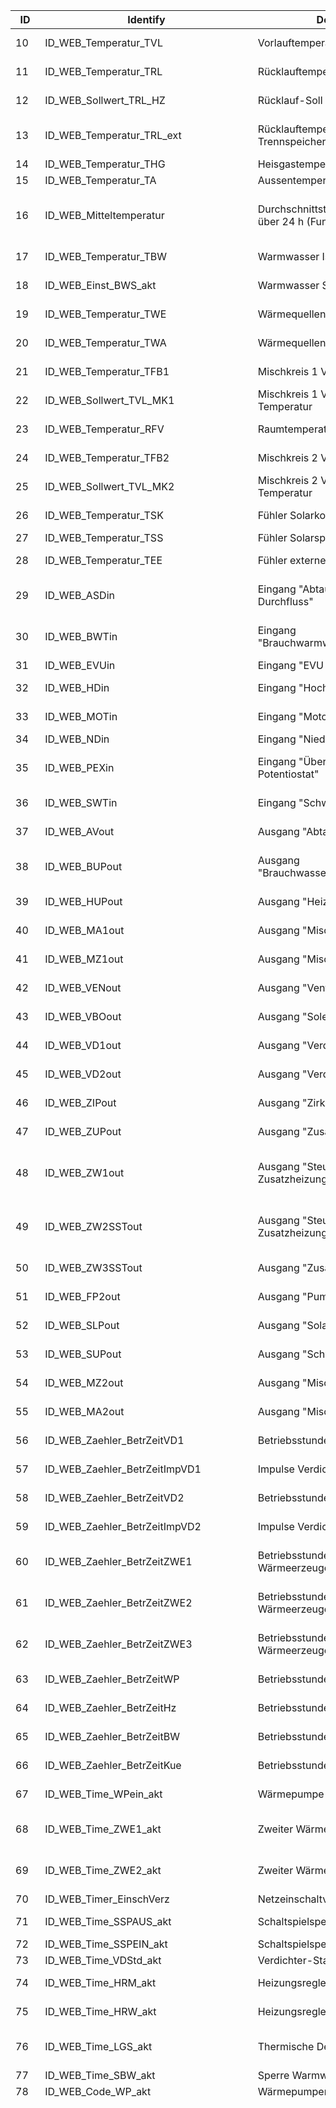 | ID  | Identify                            | Description                                                    | Conversion                                                                                                                                                                   | Unit                 | Englisch                                                        | Dutch                                                                |
|-----|-------------------------------------|----------------------------------------------------------------|------------------------------------------------------------------------------------------------------------------------------------------------------------------------------|----------------------|-----------------------------------------------------------------|----------------------------------------------------------------------|
| 10  | ID_WEB_Temperatur_TVL               | Vorlauftemperatur Heizkreis                                    | value / 10                                                                                                                                                                   | °C                   | Flow temperature heating circuit                                | Aanvoertemperatuur verwarmingscircuit                                |
| 11  | ID_WEB_Temperatur_TRL               | Rücklauftemperatur Heizkreis                                   | value / 10                                                                                                                                                                   | °C                   | Return temperature heating circuit                              | Retourtemperatuur verwarmingscircuit                                 |
| 12  | ID_WEB_Sollwert_TRL_HZ              | Rücklauf-Soll Heizkreis                                        | value / 10                                                                                                                                                                   | °C                   | Return target heating circuit                                   | Retour doel verwarmingscircuit                                       |
| 13  | ID_WEB_Temperatur_TRL_ext           | Rücklauftemperatur im Trennspeicher.                           | value / 10                                                                                                                                                                   | °C                   | Return temperature in the separating tank.                      | Retourtemperatuur in de scheidingstank.                              |
| 14  | ID_WEB_Temperatur_THG               | Heisgastemperatur                                              | value / 10                                                                                                                                                                   | °C                   | Heisgastemperatur                                               | Heisgastemperatur                                                    |
| 15  | ID_WEB_Temperatur_TA                | Aussentemperatur                                               | value / 10                                                                                                                                                                   | °C                   | outside temperature                                             | Buitentemperatuur                                                    |
| 16  | ID_WEB_Mitteltemperatur             | Durchschnittstemperatur Aussen über 24 h (Funktion Heizgrenze) | value / 10                                                                                                                                                                   | °C                   | Average outside temperature over 24 h (heating limit function)  | Gemiddelde buitentemperatuur over 24 uur (verwarmingslimietfunctie)  |
| 17  | ID_WEB_Temperatur_TBW               | Warmwasser Ist-Temperatur                                      | value / 10                                                                                                                                                                   | °C                   | Hot water actual temperature                                    | Werkelijke warmwatertemperatuur                                      |
| 18  | ID_WEB_Einst_BWS_akt                | Warmwasser Soll-Temperatur                                     | value / 10                                                                                                                                                                   | °C                   | Hot water target temperature                                    | Doeltemperatuur warm water                                           |
| 19  | ID_WEB_Temperatur_TWE               | Wärmequellen-Eintrittstemperatur                               | value / 10                                                                                                                                                                   | °C                   | Heat source inlet temperature                                   | Inlaattemperatuur warmtebron                                         |
| 20  | ID_WEB_Temperatur_TWA               | Wärmequellen-Austrittstemperatur                               | value / 10                                                                                                                                                                   | °C                   | Heat source outlet temperature                                  | Uitlaattemperatuur warmtebron                                        |
| 21  | ID_WEB_Temperatur_TFB1              | Mischkreis 1 Vorlauftemperatur                                 | value / 10                                                                                                                                                                   | °C                   | Mixing circuit 1 flow temperature                               | Mengkring 1 aanvoertemperatuur                                       |
| 22  | ID_WEB_Sollwert_TVL_MK1             | Mischkreis 1 Vorlauf-Soll-Temperatur                           | value / 10                                                                                                                                                                   | °C                   | Mixing circuit 1 set flow temperature                           | Doelstroomtemperatuur mengcircuit 1                                  |
| 23  | ID_WEB_Temperatur_RFV               | Raumtemperatur Raumstation 1                                   | value / 10                                                                                                                                                                   | °C                   | Room temperature space station 1                                | Kamertemperatuur kamerstation 1                                      |
| 24  | ID_WEB_Temperatur_TFB2              | Mischkreis 2 Vorlauftemperatur                                 | value / 10                                                                                                                                                                   | °C                   | Mixing circuit 2 flow temperature                               | Mengkring 2 aanvoertemperatuur                                       |
| 25  | ID_WEB_Sollwert_TVL_MK2             | Mischkreis 2 Vorlauf-Soll-Temperatur                           | value / 10                                                                                                                                                                   | °C                   | Mixing circuit 2 set flow temperature                           | Doelstroomtemperatuur mengcircuit 2                                  |
| 26  | ID_WEB_Temperatur_TSK               | Fühler Solarkollektor                                          | value / 10                                                                                                                                                                   | °C                   | Sensor solar collector                                          | Sensor zonnecollector                                                |
| 27  | ID_WEB_Temperatur_TSS               | Fühler Solarspeicher                                           | value / 10                                                                                                                                                                   | °C                   | Solar tank sensor                                               | Sensor zonneboiler                                                   |
| 28  | ID_WEB_Temperatur_TEE               | Fühler externe Energiequelle                                   | value / 10                                                                                                                                                                   | °C                   | External energy source sensor                                   | Externe energiebronsensor                                            |
| 29  | ID_WEB_ASDin                        | Eingang "Abtauende, Soledruck, Durchfluss"                     | None                                                                                                                                                                         | Boolean              | "End of defrost, brine pressure, flow rate" input               | Ingang "Einde ontdooien, brijndruk, debiet"                          |
| 30  | ID_WEB_BWTin                        | Eingang "Brauchwarmwasserthermostat"                           | None                                                                                                                                                                         | Boolean              | input Domestic hot water thermostat "                           | Ingang Thermostaat voor warm water voor huishoudelijk gebruik " "    |
| 31  | ID_WEB_EVUin                        | Eingang "EVU Sperre"                                           | None                                                                                                                                                                         | Boolean              | "EVU lock" input                                                | Ingang "EVU-blok"                                                    |
| 32  | ID_WEB_HDin                         | Eingang "Hochdruck Kältekreis"                                 | None                                                                                                                                                                         | Boolean              | "High-pressure cooling circuit" input                           | Ingang "Hogedruk koelcircuit"                                        |
| 33  | ID_WEB_MOTin                        | Eingang "Motorschutz OK"                                       | None                                                                                                                                                                         | Boolean              | "Motor protection OK" input                                     | Ingang "Motorbeveiliging OK"                                         |
| 34  | ID_WEB_NDin                         | Eingang "Niederdruck"                                          | None                                                                                                                                                                         | Boolean              | Input "low pressure"                                            | "Lage druk" ingang                                                   |
| 35  | ID_WEB_PEXin                        | Eingang "Überwachungskontakt für Potentiostat"                 | None                                                                                                                                                                         | Boolean              | "Monitoring contact for potentiostat" input                     | "Bewakingscontact voor potentiostaat" ingang                         |
| 36  | ID_WEB_SWTin                        | Eingang "Schwimmbadthermostat"                                 | None                                                                                                                                                                         | Boolean              | "Swimming pool thermostat" input                                | Ingang "Zwembadthermostaat"                                          |
| 37  | ID_WEB_AVout                        | Ausgang "Abtauventil"                                          | None                                                                                                                                                                         | Boolean              | "Defrost valve" output                                          | Uitgang "Ontdooiklep"                                                |
| 38  | ID_WEB_BUPout                       | Ausgang "Brauchwasserpumpe/Umstellventil"                      | None                                                                                                                                                                         | Boolean              | "D.h.w. pump/diverter valve" output                             | Uitgang "huiswaterpomp / omschakelklep"                              |
| 39  | ID_WEB_HUPout                       | Ausgang "Heizungsumwälzpumpe"                                  | None                                                                                                                                                                         | Boolean              | "Heating circulating pump" output                               | Uitgang "circulatiepomp verwarming"                                  |
| 40  | ID_WEB_MA1out                       | Ausgang "Mischkreis 1 Auf"                                     | None                                                                                                                                                                         | Boolean              | Output "mixing circuit 1 open"                                  | Uitgang "mengcircuit 1 open"                                         |
| 41  | ID_WEB_MZ1out                       | Ausgang "Mischkreis 1 Zu"                                      | None                                                                                                                                                                         | Boolean              | Output "mixing circuit 1 closed"                                | Uitgang "mengcircuit 1 gesloten"                                     |
| 42  | ID_WEB_VENout                       | Ausgang "Ventilation (Lüftung)"                                | None                                                                                                                                                                         | Boolean              | Output "ventilation (ventilation)"                              | Uitgang "Ventilatie (ventilatie)"                                    |
| 43  | ID_WEB_VBOout                       | Ausgang "Solepumpe/Ventilator"                                 | None                                                                                                                                                                         | Boolean              | "Brine pump/fan" output                                         | Uitgang "brijnpomp / ventilator"                                     |
| 44  | ID_WEB_VD1out                       | Ausgang "Verdichter 1"                                         | None                                                                                                                                                                         | Boolean              | Output "Compressor 1"                                           | "Compressor 1" uitgang                                               |
| 45  | ID_WEB_VD2out                       | Ausgang "Verdichter 2"                                         | None                                                                                                                                                                         | Boolean              | "Compressor 2" output                                           | "Compressor 2" uitgang                                               |
| 46  | ID_WEB_ZIPout                       | Ausgang "Zirkulationspumpe"                                    | None                                                                                                                                                                         | Boolean              | "Circulation pump" output                                       | Uitgang "circulatiepomp"                                             |
| 47  | ID_WEB_ZUPout                       | Ausgang "Zusatzumwälzpumpe"                                    | None                                                                                                                                                                         | Boolean              | Output "additional circulation pump"                            | Uitgang "Extra circulatiepomp"                                       |
| 48  | ID_WEB_ZW1out                       | Ausgang "Steuersignal Zusatzheizung v. Heizung"                | None                                                                                                                                                                         | Boolean              | Output "Control signal additional heating from heating"         | Uitgang "regelsignaal bijverwarming v. verwarming"                   |
| 49  | ID_WEB_ZW2SSTout                    | Ausgang "Steuersignal Zusatzheizung/Störsignal"                | None                                                                                                                                                                         | Boolean              | "Additional heating control signal/interference signal" output  | Uitgang "regelsignaal bijverwarming / storingsmelding"               |
| 50  | ID_WEB_ZW3SSTout                    | Ausgang "Zusatzheizung 3"                                      | None                                                                                                                                                                         | Boolean              | "Additional heating 3" output                                   | Uitgang "bijverwarming 3"                                            |
| 51  | ID_WEB_FP2out                       | Ausgang "Pumpe Mischkreis 2"                                   | None                                                                                                                                                                         | Boolean              | "Pump mixing circuit 2" output                                  | Uitgang "Pomp mengcircuit 2"                                         |
| 52  | ID_WEB_SLPout                       | Ausgang "Solarladepumpe"                                       | None                                                                                                                                                                         | Boolean              | "Solar charging pump" output                                    | Uitgang "zonnelaadpomp"                                              |
| 53  | ID_WEB_SUPout                       | Ausgang "Schwimmbadpumpe"                                      | None                                                                                                                                                                         | Boolean              | "Swimming pool pump" output                                     | Uitgang "Zwembadpomp"                                                |
| 54  | ID_WEB_MZ2out                       | Ausgang "Mischkreis 2 Zu"                                      | None                                                                                                                                                                         | Boolean              | Output "mixing circuit 2 closed"                                | Uitgang "mengcircuit 2 gesloten"                                     |
| 55  | ID_WEB_MA2out                       | Ausgang "Mischkreis 2 Auf"                                     | None                                                                                                                                                                         | Boolean              | Output "mixing circuit 2 open"                                  | Uitgang "mengcircuit 2 open"                                         |
| 56  | ID_WEB_Zaehler_BetrZeitVD1          | Betriebsstunden Verdichter 1                                   | None                                                                                                                                                                         | seconds              | Operating hours compressor 1                                    | Bedrijfsuren compressor 1                                            |
| 57  | ID_WEB_Zaehler_BetrZeitImpVD1       | Impulse Verdichter 1                                           | None                                                                                                                                                                         | Impulse              | Impulse compressor 1                                            | Impulscompressor 1                                                   |
| 58  | ID_WEB_Zaehler_BetrZeitVD2          | Betriebsstunden Verdichter 2                                   | None                                                                                                                                                                         | seconds              | Operating hours compressor 2                                    | Bedrijfsuren compressor 2                                            |
| 59  | ID_WEB_Zaehler_BetrZeitImpVD2       | Impulse Verdichter 2                                           | None                                                                                                                                                                         | Impulse              | Impulse compressor 2                                            | Impulscompressor 2                                                   |
| 60  | ID_WEB_Zaehler_BetrZeitZWE1         | Betriebsstunden Zweiter Wärmeerzeuger 1                        | None                                                                                                                                                                         | seconds              | Operating hours second heat generator 1                         | Bedrijfsuren tweede warmteopwekker 1                                 |
| 61  | ID_WEB_Zaehler_BetrZeitZWE2         | Betriebsstunden Zweiter Wärmeerzeuger 2                        | None                                                                                                                                                                         | seconds              | Operating hours second heat generator 2                         | Bedrijfsuren tweede warmteopwekker 2                                 |
| 62  | ID_WEB_Zaehler_BetrZeitZWE3         | Betriebsstunden Zweiter Wärmeerzeuger 3                        | ?? (value / 7200 = hours)                                                                                                                                                    | ??                   | Operating hours second heat generator 3                         | Bedrijfsuren tweede warmteopwekker 3                                 |
| 63  | ID_WEB_Zaehler_BetrZeitWP           | Betriebsstunden Wärmepumpe                                     | None                                                                                                                                                                         | seconds              | Operating hours heat pump                                       | Bedrijfsuren warmtepomp                                              |
| 64  | ID_WEB_Zaehler_BetrZeitHz           | Betriebsstunden Heizung                                        | None                                                                                                                                                                         | seconds              | Operating hours heating                                         | Bedrijfsuren verwarming                                              |
| 65  | ID_WEB_Zaehler_BetrZeitBW           | Betriebsstunden Warmwasser                                     | None                                                                                                                                                                         | seconds              | Operating hours hot water                                       | Bedrijfsuren warm water                                              |
| 66  | ID_WEB_Zaehler_BetrZeitKue          | Betriebsstunden Kühlung                                        | None                                                                                                                                                                         | seconds              | operating hours cooling                                         | Bedrijfsuren koelen                                                  |
| 67  | ID_WEB_Time_WPein_akt               | Wärmepumpe läuft seit                                          | None                                                                                                                                                                         | seconds              | Heat pump has been running since                                | Warmtepomp draait al                                                 |
| 68  | ID_WEB_Time_ZWE1_akt                | Zweiter Wärmeerzeuger 1 läuft seit                             | None                                                                                                                                                                         | seconds              | Second heat generator 1 has been running since                  | Tweede warmteopwekker 1 heeft gedraaid                               |
| 69  | ID_WEB_Time_ZWE2_akt                | Zweiter Wärmeerzeuger 2 läuft seit                             | None                                                                                                                                                                         | seconds              | Second heat generator 2 has been running since                  | Tweede warmteopwekker 2 draait sinds                                 |
| 70  | ID_WEB_Timer_EinschVerz             | Netzeinschaltverzögerung                                       | None                                                                                                                                                                         | seconds              | Power On Delay                                                  | Inschakelvertraging                                                  |
| 71  | ID_WEB_Time_SSPAUS_akt              | Schaltspielsperre Aus                                          | None                                                                                                                                                                         | seconds              | Switch cycle lock off                                           | Cyclusvergrendeling uitschakelen                                     |
| 72  | ID_WEB_Time_SSPEIN_akt              | Schaltspielsperre Ein                                          | None                                                                                                                                                                         | seconds              | Cycle lock on                                                   | Fietsslot inschakelen                                                |
| 73  | ID_WEB_Time_VDStd_akt               | Verdichter-Standzeit                                           | None                                                                                                                                                                         | seconds              | compressor life                                                 | Levensduur compressor                                                |
| 74  | ID_WEB_Time_HRM_akt                 | Heizungsregler Mehr-Zeit                                       | None                                                                                                                                                                         | seconds              | Heating controller more time                                    | Verwarming controller meer tijd                                      |
| 75  | ID_WEB_Time_HRW_akt                 | Heizungsregler Weniger-Zeit                                    | None                                                                                                                                                                         | seconds              | Heating controller Less time                                    | Verwarming controller minder tijd                                    |
| 76  | ID_WEB_Time_LGS_akt                 | Thermische Desinfektion läuft seit                             | None                                                                                                                                                                         | seconds              | Thermal disinfection has been running since                     | Thermische desinfectie loopt sinds                                   |
| 77  | ID_WEB_Time_SBW_akt                 | Sperre Warmwasser                                              | None                                                                                                                                                                         | seconds              | Block hot water                                                 | Warm water blokkeren                                                 |
| 78  | ID_WEB_Code_WP_akt                  | Wärmepumpentyp                                                 | 0 = ERC                                                                                                                                                                      | type key             | heat pump type                                                  | Type warmtepomp                                                      |
|     |                                     |                                                                | 1 = SW1                                                                                                                                                                      |                      |                                                                 |                                                                      |
|     |                                     |                                                                | 2 = SW2                                                                                                                                                                      |                      |                                                                 |                                                                      |
|     |                                     |                                                                | 3 = WW1                                                                                                                                                                      |                      |                                                                 |                                                                      |
|     |                                     |                                                                | 4 = WW2                                                                                                                                                                      |                      |                                                                 |                                                                      |
|     |                                     |                                                                | 5 = L1I                                                                                                                                                                      |                      |                                                                 |                                                                      |
|     |                                     |                                                                | 6 = L2I                                                                                                                                                                      |                      |                                                                 |                                                                      |
|     |                                     |                                                                | 7 = L1A                                                                                                                                                                      |                      |                                                                 |                                                                      |
|     |                                     |                                                                | 8 = L2A                                                                                                                                                                      |                      |                                                                 |                                                                      |
|     |                                     |                                                                | 9 = KSW                                                                                                                                                                      |                      |                                                                 |                                                                      |
|     |                                     |                                                                | 10 = KLW                                                                                                                                                                     |                      |                                                                 |                                                                      |
|     |                                     |                                                                | 11 = SWC                                                                                                                                                                     |                      |                                                                 |                                                                      |
|     |                                     |                                                                | 12 = LWC                                                                                                                                                                     |                      |                                                                 |                                                                      |
|     |                                     |                                                                | 13 = L2G                                                                                                                                                                     |                      |                                                                 |                                                                      |
|     |                                     |                                                                | 14 = WZS                                                                                                                                                                     |                      |                                                                 |                                                                      |
|     |                                     |                                                                | 15 = L1I407                                                                                                                                                                  |                      |                                                                 |                                                                      |
|     |                                     |                                                                | 16 = L2I407                                                                                                                                                                  |                      |                                                                 |                                                                      |
|     |                                     |                                                                | 17 = L1A407                                                                                                                                                                  |                      |                                                                 |                                                                      |
|     |                                     |                                                                | 18 = L2A407                                                                                                                                                                  |                      |                                                                 |                                                                      |
|     |                                     |                                                                | 19 = L2G407                                                                                                                                                                  |                      |                                                                 |                                                                      |
|     |                                     |                                                                | 20 = LWC407                                                                                                                                                                  |                      |                                                                 |                                                                      |
|     |                                     |                                                                | 21=L1AREV                                                                                                                                                                    |                      |                                                                 |                                                                      |
|     |                                     |                                                                | 22=L2AREV                                                                                                                                                                    |                      |                                                                 |                                                                      |
|     |                                     |                                                                | 23 = WWC1                                                                                                                                                                    |                      |                                                                 |                                                                      |
|     |                                     |                                                                | 24 = WWC2                                                                                                                                                                    |                      |                                                                 |                                                                      |
|     |                                     |                                                                | 25 = L2G404                                                                                                                                                                  |                      |                                                                 |                                                                      |
|     |                                     |                                                                | 26 = WZW                                                                                                                                                                     |                      |                                                                 |                                                                      |
|     |                                     |                                                                | 27 = L1S                                                                                                                                                                     |                      |                                                                 |                                                                      |
|     |                                     |                                                                | 28 = L1H                                                                                                                                                                     |                      |                                                                 |                                                                      |
|     |                                     |                                                                | 29 = L2H                                                                                                                                                                     |                      |                                                                 |                                                                      |
|     |                                     |                                                                | 30 = WZWD                                                                                                                                                                    |                      |                                                                 |                                                                      |
|     |                                     |                                                                | 31 = ERC                                                                                                                                                                     |                      |                                                                 |                                                                      |
|     |                                     |                                                                | 40 = WWB_20                                                                                                                                                                  |                      |                                                                 |                                                                      |
|     |                                     |                                                                | 41 = LD5                                                                                                                                                                     |                      |                                                                 |                                                                      |
|     |                                     |                                                                | 42 = LD7                                                                                                                                                                     |                      |                                                                 |                                                                      |
|     |                                     |                                                                | 43 = SW 37_45                                                                                                                                                                |                      |                                                                 |                                                                      |
|     |                                     |                                                                | 44 = SW 58_69                                                                                                                                                                |                      |                                                                 |                                                                      |
|     |                                     |                                                                | 45 = SW 29_56                                                                                                                                                                |                      |                                                                 |                                                                      |
|     |                                     |                                                                | 46 = LD5 (230V)                                                                                                                                                              |                      |                                                                 |                                                                      |
|     |                                     |                                                                | 47 = LD7 (230 V)                                                                                                                                                             |                      |                                                                 |                                                                      |
|     |                                     |                                                                | 48 = LD9                                                                                                                                                                     |                      |                                                                 |                                                                      |
|     |                                     |                                                                | 49 = LD5 REV                                                                                                                                                                 |                      |                                                                 |                                                                      |
|     |                                     |                                                                | 50 = LD7 REV                                                                                                                                                                 |                      |                                                                 |                                                                      |
|     |                                     |                                                                | 51 = LD5 REV 230V                                                                                                                                                            |                      |                                                                 |                                                                      |
|     |                                     |                                                                | 52 = LD7 REV 230V                                                                                                                                                            |                      |                                                                 |                                                                      |
|     |                                     |                                                                | 53 = LD9 REV 230V                                                                                                                                                            |                      |                                                                 |                                                                      |
|     |                                     |                                                                | 54 = SW 291                                                                                                                                                                  |                      |                                                                 |                                                                      |
|     |                                     |                                                                | 55 = LW SEC                                                                                                                                                                  |                      |                                                                 |                                                                      |
|     |                                     |                                                                | 56 = HMD 2                                                                                                                                                                   |                      |                                                                 |                                                                      |
|     |                                     |                                                                | 57 = MSW 4                                                                                                                                                                   |                      |                                                                 |                                                                      |
|     |                                     |                                                                | 58 = MSW 6                                                                                                                                                                   |                      |                                                                 |                                                                      |
|     |                                     |                                                                | 59 = MSW 8                                                                                                                                                                   |                      |                                                                 |                                                                      |
|     |                                     |                                                                | 60 = MSW 10                                                                                                                                                                  |                      |                                                                 |                                                                      |
|     |                                     |                                                                | 61 = MSW 12                                                                                                                                                                  |                      |                                                                 |                                                                      |
|     |                                     |                                                                | 62 = MSW 14                                                                                                                                                                  |                      |                                                                 |                                                                      |
|     |                                     |                                                                | 63 = MSW 17                                                                                                                                                                  |                      |                                                                 |                                                                      |
|     |                                     |                                                                | 64 = MSW 19                                                                                                                                                                  |                      |                                                                 |                                                                      |
|     |                                     |                                                                | 65 = MSW 23                                                                                                                                                                  |                      |                                                                 |                                                                      |
|     |                                     |                                                                | 66 = MSW 26                                                                                                                                                                  |                      |                                                                 |                                                                      |
|     |                                     |                                                                | 67 = MSW 30                                                                                                                                                                  |                      |                                                                 |                                                                      |
|     |                                     |                                                                | 68 = MSW 4S                                                                                                                                                                  |                      |                                                                 |                                                                      |
|     |                                     |                                                                | 69 = MSW 6S                                                                                                                                                                  |                      |                                                                 |                                                                      |
|     |                                     |                                                                | 70 = MSW 8S                                                                                                                                                                  |                      |                                                                 |                                                                      |
|     |                                     |                                                                | 71 = MSW 10S                                                                                                                                                                 |                      |                                                                 |                                                                      |
|     |                                     |                                                                | 72 = MSW 13S                                                                                                                                                                 |                      |                                                                 |                                                                      |
|     |                                     |                                                                | 73 = MSW 16S                                                                                                                                                                 |                      |                                                                 |                                                                      |
|     |                                     |                                                                | 74 = MSW2-6S                                                                                                                                                                 |                      |                                                                 |                                                                      |
|     |                                     |                                                                | 75 = MSW4-16                                                                                                                                                                 |                      |                                                                 |                                                                      |
| 79  | ID_WEB_BIV_Stufe_akt                | Bivalenzstufe                                                  | 1 = one compressor is allowed to run                                                                                                                                         |                      | Bivalenzstufe                                                   | Bivalenzstüfe                                                        |
|     |                                     |                                                                | 2 = two compressors are allowed to run                                                                                                                                       |                      |                                                                 |                                                                      |
|     |                                     |                                                                | 3 = additional heat generator may run                                                                                                                                        |                      |                                                                 |                                                                      |
| 80  | ID_WEB_WP_BZ_akt                    | Betriebszustand                                                | 0 = heating                                                                                                                                                                  |                      | operating condition                                             | bedrijfstoestand:                                                    |
|     |                                     |                                                                | 1 = hot water                                                                                                                                                                |                      |                                                                 |                                                                      |
|     |                                     |                                                                | 2 = swimming pool / photovoltaic                                                                                                                                             |                      |                                                                 |                                                                      |
|     |                                     |                                                                | 3 = EVU                                                                                                                                                                      |                      |                                                                 |                                                                      |
|     |                                     |                                                                | 4 = defrost                                                                                                                                                                  |                      |                                                                 |                                                                      |
|     |                                     |                                                                | 5 = No requirement                                                                                                                                                           |                      |                                                                 |                                                                      |
|     |                                     |                                                                | 6 = heating ext. energy source                                                                                                                                               |                      |                                                                 |                                                                      |
|     |                                     |                                                                | 7 = cooling mode                                                                                                                                                             |                      |                                                                 |                                                                      |
| 81  | ID_WEB_SoftStand1                   | Softwarestand                                                  | ASCII zB 86 = V                                                                                                                                                              | ASCII                | Softwarestand                                                   | Softwarestand                                                        |
| 82  | ID_WEB_SoftStand2                   | Softwarestand                                                  | ASCII zB 51 = 3                                                                                                                                                              | ASCII                | Softwarestand                                                   | Softwarestand                                                        |
| 83  | ID_WEB_SoftStand3                   | Softwarestand                                                  | ASCII zB 46 =.                                                                                                                                                               | ASCII                | Softwarestand                                                   | Softwarestand                                                        |
| 84  | ID_WEB_SoftStand4                   | Softwarestand                                                  | ASCII zB 55 = 7                                                                                                                                                              | ASCII                | Softwarestand                                                   | Softwarestand                                                        |
| 85  | ID_WEB_SoftStand5                   | Softwarestand                                                  | ASCII zB 56 = 8                                                                                                                                                              | ASCII                | Softwarestand                                                   | Softwarestand                                                        |
| 86  | ID_WEB_SoftStand6                   | Softwarestand                                                  | ASCII 0 = Nothing                                                                                                                                                            | ASCII                | Softwarestand                                                   | Softwarestand                                                        |
| 87  | ID_WEB_SoftStand7                   | Softwarestand                                                  | ASCII 0 = Nothing                                                                                                                                                            | ASCII                | Softwarestand                                                   | Softwarestand                                                        |
| 88  | ID_WEB_SoftStand8                   | Softwarestand                                                  | ASCII 0 = Nothing                                                                                                                                                            | ASCII                | Softwarestand                                                   | Softwarestand                                                        |
| 89  | ID_WEB_SoftStand9                   | Softwarestand                                                  | ASCII 0 = Nothing                                                                                                                                                            | ASCII                | Softwarestand                                                   | Softwarestand                                                        |
| 90  | ID_WEB_SoftStand10                  | Softwarestand                                                  | ASCII 0 = Nothing                                                                                                                                                            | ASCII                | Softwarestand                                                   | Softwarestand                                                        |
| 91  | ID_WEB_AdresseIP_akt                | IP Adresse                                                     | see sample code below                                                                                                                                                        | IP                   | IP Address                                                      | IP adres                                                             |
| 92  | ID_WEB_SubNetMask_akt               | Subnetzmaske                                                   | see sample code below                                                                                                                                                        | IP                   | subnet mask                                                     | subnetmasker                                                         |
| 93  | ID_WEB_Add_Broadcast                | Broadcast Adresse                                              | see sample code below                                                                                                                                                        | IP                   | Broadcast Address                                               | Uitzendadres                                                         |
| 94  | ID_WEB_Add_StdGateway               | Standard Gateway                                               | see sample code below                                                                                                                                                        | IP                   | Standard Gateway                                                | Standaard gateway                                                    |
| 95  | ID_WEB_ERROR_Time0                  | Zeitstempel Fehler 0 im Speicher                               | None                                                                                                                                                                         | Unix Timestamp       | Timestamp error 0 in memory                                     | Tijdstempelfout 0 in geheugen                                        |
| 96  | ID_WEB_ERROR_Time1                  | Zeitstempel Fehler 1 im Speicher                               | None                                                                                                                                                                         | Unix Timestamp       | Timestamp error 1 in memory                                     | Tijdstempelfout 1 in geheugen                                        |
| 97  | ID_WEB_ERROR_Time2                  | Zeitstempel Fehler 2 im Speicher                               | None                                                                                                                                                                         | Unix Timestamp       | Timestamp error 2 in memory                                     | Tijdstempelfout 2 in geheugen                                        |
| 98  | ID_WEB_ERROR_Time3                  | Zeitstempel Fehler 3 im Speicher                               | None                                                                                                                                                                         | Unix Timestamp       | Timestamp error 3 in memory                                     | Tijdstempelfout 3 in geheugen                                        |
| 99  | ID_WEB_ERROR_Time4                  | Zeitstempel Fehler 4 im Speicher                               | None                                                                                                                                                                         | Unix Timestamp       | Timestamp error 4 in memory                                     | Tijdstempelfout 4 in geheugen                                        |
| 100 | ID_WEB_ERROR_Nr0                    | Fehlercode Fehler 0 im Speicher                                | None                                                                                                                                                                         | error code           | Error code Error 0 in memory                                    | Foutcode Fout 0 in geheugen                                          |
| 101 | ID_WEB_ERROR_Nr1                    | Fehlercode Fehler 1 im Speicher                                | None                                                                                                                                                                         | error code           | Error code Error 1 in memory                                    | Foutcode Fout 1 in geheugen                                          |
| 102 | ID_WEB_ERROR_Nr2                    | Fehlercode Fehler 2 im Speicher                                | None                                                                                                                                                                         | error code           | Error code Error 2 in memory                                    | Foutcode Fout 2 in geheugen                                          |
| 103 | ID_WEB_ERROR_Nr3                    | Fehlercode Fehler 3 im Speicher                                | None                                                                                                                                                                         | error code           | Error code Error 3 in memory                                    | Foutcode Fout 3 in geheugen                                          |
| 104 | ID_WEB_ERROR_Nr4                    | Fehlercode Fehler 4 im Speicher                                | None                                                                                                                                                                         | error code           | Error code Error 4 in memory                                    | Foutcode Fout 4 in geheugen                                          |
| 105 | ID_WEB_AnzahlFehlerInSpeicher       | Anzahl der Fehler im Speicher                                  | None                                                                                                                                                                         |                      | Number of errors in memory                                      | Aantal fouten in het geheugen                                        |
| 106 | ID_WEB_Switchoff_file_Nr0           | Grund Abschaltung 0 im Speicher                                | 1 = heat pump fault                                                                                                                                                          | shutdown code        | Reason Shutdown 0 in memory                                     | Reden Afsluiten 0 in geheugen                                        |
|     |                                     |                                                                | 2 = plant failure                                                                                                                                                            |                      |                                                                 |                                                                      |
|     |                                     |                                                                | 3 = Second heat source operating mode                                                                                                                                        |                      |                                                                 |                                                                      |
|     |                                     |                                                                | 4 = EVU-Sperre                                                                                                                                                               |                      |                                                                 |                                                                      |
|     |                                     |                                                                | 5 = running tab (only LW devices)                                                                                                                                            |                      |                                                                 |                                                                      |
|     |                                     |                                                                | 6 = maximum temperature application limit                                                                                                                                    |                      |                                                                 |                                                                      |
|     |                                     |                                                                | 7 = minimum temperature application limit (reversible with LWD, possibly shutdown due to frost protection in cooling mode - evaporation temperature below 0°C for too long)  |                      |                                                                 |                                                                      |
|     |                                     |                                                                | 8 = Lower bet limit                                                                                                                                                          |                      |                                                                 |                                                                      |
|     |                                     |                                                                | 9 = No requirement                                                                                                                                                           |                      |                                                                 |                                                                      |
| 107 | ID_WEB_Switchoff_file_Nr1           | Grund Abschaltung 1 im Speicher                                | see shutdown code 0                                                                                                                                                          | shutdown code        | Reason shutdown 1 in memory                                     | Reden afsluiten 1 in geheugen                                        |
| 108 | ID_WEB_Switchoff_file_Nr2           | Grund Abschaltung 2 im Speicher                                | see shutdown code 0                                                                                                                                                          | shutdown code        | Reason shutdown 2 in memory                                     | Reden afsluiten 2 in geheugen                                        |
| 109 | ID_WEB_Switchoff_file_Nr3           | Grund Abschaltung 3 im Speicher                                | see shutdown code 0                                                                                                                                                          | shutdown code        | Reason shutdown 3 in memory                                     | Reden afsluiten 3 in geheugen                                        |
| 110 | ID_WEB_Switchoff_file_Nr4           | Grund Abschaltung 4 im Speicher                                | see shutdown code 0                                                                                                                                                          | shutdown code        | Reason shutdown 4 in memory                                     | Reden afsluiten 4 in geheugen                                        |
| 111 | ID_WEB_Switchoff_file_Time0         | Zeitstempel Abschaltung 0 im Speicher                          | None                                                                                                                                                                         | Unix timestamp       | Timestamp shutdown 0 in memory                                  | Tijdstempel afsluiten 0 in geheugen                                  |
| 112 | ID_WEB_Switchoff_file_Time1         | Zeitstempel Abschaltung 1 im Speicher                          | None                                                                                                                                                                         | Unix timestamp       | Timestamp Trip 1 in memory                                      | Tijdstempel Trip 1 in geheugen                                       |
| 113 | ID_WEB_Switchoff_file_Time2         | Zeitstempel Abschaltung 2 im Speicher                          | None                                                                                                                                                                         | Unix timestamp       | Time stamp shutdown 2 in memory                                 | Tijdstempel afsluiten 2 in geheugen                                  |
| 114 | ID_WEB_Switchoff_file_Time3         | Zeitstempel Abschaltung 3 im Speicher                          | None                                                                                                                                                                         | Unix timestamp       | Timestamp shutdown 3 in memory                                  | Tijdstempel afsluiten 3 in geheugen                                  |
| 115 | ID_WEB_Switchoff_file_Time4         | Zeitstempel Abschaltung 4 im Speicher                          | None                                                                                                                                                                         | Unix timestamp       | Timestamp shutdown 4 in memory                                  | Tijdstempel afsluiten 4 in geheugen                                  |
| 116 | ID_WEB_Comfort_exists               | Comfort Platine installiert                                    | 0 = not installed                                                                                                                                                            | Boolean              | Install Comfort Platine                                         | Comfort Platine installiert                                          |
|     |                                     |                                                                | 1 = installed                                                                                                                                                                |                      |                                                                 |                                                                      |
| 117 | ID_WEB_HauptMenuStatus_Zeile1       | Status Zeile 1                                                 | 0 = heat pump is running                                                                                                                                                     | Statuscode           | Status line 1                                                   | Statusregel 1                                                        |
|     |                                     |                                                                | 1 = heat pump stopped                                                                                                                                                        |                      |                                                                 |                                                                      |
|     |                                     |                                                                | 2 = heat pump comes on                                                                                                                                                       |                      |                                                                 |                                                                      |
|     |                                     |                                                                | 3 = error code memory location 0                                                                                                                                             |                      |                                                                 |                                                                      |
|     |                                     |                                                                | 4 = defrost                                                                                                                                                                  |                      |                                                                 |                                                                      |
|     |                                     |                                                                | 5 = Waiting for LIN connection                                                                                                                                               |                      |                                                                 |                                                                      |
|     |                                     |                                                                | 6 = Compressor is heating up                                                                                                                                                 |                      |                                                                 |                                                                      |
|     |                                     |                                                                | 7 = pump flow                                                                                                                                                                |                      |                                                                 |                                                                      |
| 118 | ID_WEB_HauptMenuStatus_Zeile2       | Status Zeile 2                                                 | 0 = since :                                                                                                                                                                  | Statustext           | Status line 2                                                   | Statusregel 2                                                        |
|     |                                     |                                                                | 1 = in :                                                                                                                                                                     |                      |                                                                 |                                                                      |
| 119 | ID_WEB_HauptMenuStatus_Zeile3       | Status Zeile 3                                                 | 0 = heating mode                                                                                                                                                             | Statuscode           | Status line 3                                                   | Statusregel 3                                                        |
|     |                                     |                                                                | 1 = No requirement                                                                                                                                                           |                      |                                                                 |                                                                      |
|     |                                     |                                                                | 2 = Mains power-on delay                                                                                                                                                     |                      |                                                                 |                                                                      |
|     |                                     |                                                                | 3 = switching cycle lock                                                                                                                                                     |                      |                                                                 |                                                                      |
|     |                                     |                                                                | 4 = blocking time                                                                                                                                                            |                      |                                                                 |                                                                      |
|     |                                     |                                                                | 5 = hot water                                                                                                                                                                |                      |                                                                 |                                                                      |
|     |                                     |                                                                | 6 = Info Ausheizprogramm                                                                                                                                                     |                      |                                                                 |                                                                      |
|     |                                     |                                                                | 7 = defrost                                                                                                                                                                  |                      |                                                                 |                                                                      |
|     |                                     |                                                                | 8 = pump flow                                                                                                                                                                |                      |                                                                 |                                                                      |
|     |                                     |                                                                | 9 = thermal disinfection                                                                                                                                                     |                      |                                                                 |                                                                      |
|     |                                     |                                                                | 10 = cooling mode                                                                                                                                                            |                      |                                                                 |                                                                      |
|     |                                     |                                                                | 12 = swimming pool / photovoltaic                                                                                                                                            |                      |                                                                 |                                                                      |
|     |                                     |                                                                | 13 = heating ext. energy source                                                                                                                                              |                      |                                                                 |                                                                      |
|     |                                     |                                                                | 14 = service water ext. energy source                                                                                                                                        |                      |                                                                 |                                                                      |
|     |                                     |                                                                | 16 = flow monitoring                                                                                                                                                         |                      |                                                                 |                                                                      |
|     |                                     |                                                                | 17 = Second heat generator 1 operation                                                                                                                                       |                      |                                                                 |                                                                      |
| 120 | ID_WEB_HauptMenuStatus_Zeit         | Zeit seit / in (in kombination mit #118)                       | None                                                                                                                                                                         | seconds              | Time since / in (in combination with #118)                      | Tijd sinds / in (in combinatie met #118)                             |
| 121 | ID_WEB_HauptMenuAHP_Stufe           | Stufe Ausheizprogramm                                          | None                                                                                                                                                                         |                      | Bakeout program stage                                           | Bakken programma fase                                                |
| 122 | ID_WEB_HauptMenuAHP_Temp            | Temperatur Ausheizprogramm                                     | Value * 0.1                                                                                                                                                                  | °C                   | Temperature bake-out program                                    | Temperatuur bakprogramma                                             |
| 123 | ID_WEB_HauptMenuAHP_Zeit            | Laufzeit Ausheizprogramm                                       | None                                                                                                                                                                         | seconds              | Runtime bake-out program                                        | Runtime bake-out programma                                           |
| 124 | ID_WEB_SH_BWW                       | Brauchwasser aktiv/inaktiv Symbol                              | 0 = inactive                                                                                                                                                                 | Boolean              | Domestic hot water active/inactive symbol                       | Sanitair warm water actief/inactief symbool                          |
|     |                                     |                                                                | 1 = active                                                                                                                                                                   |                      |                                                                 |                                                                      |
| 125 | ID_WEB_SH_HZ                        | Heizung Symbol                                                 | ??                                                                                                                                                                           | ??                   | heating icon                                                    | pictogram verwarming                                                 |
| 126 | ID_WEB_SH_MK1                       | Mischkreis 1 Symbol                                            | ??                                                                                                                                                                           | ??                   | Mixing circuit 1 icon                                           | Symbool mengcircuit 1                                                |
| 127 | ID_WEB_SH_MK2                       | Mischkreis 2 Symbol                                            | ??                                                                                                                                                                           | ??                   | Mixing circuit 2 icon                                           | Pictogram mengcircuit 2                                              |
| 128 | ID_WEB_Einst_Kurzrpgramm            | Einstellung Kurzprogramm                                       | ??                                                                                                                                                                           | ??                   | Short program setting                                           | Korte programma-instelling                                           |
| 129 | ID_WEB_StatusSlave_1                | Status Slave 1                                                 | ??                                                                                                                                                                           | ??                   | Status Slave 1                                                  | Statusslave 1                                                        |
| 130 | ID_WEB_StatusSlave_2                | Status Slave 2                                                 | ??                                                                                                                                                                           | ??                   | Status Slave 2                                                  | Statusslave 2                                                        |
| 131 | ID_WEB_StatusSlave_3                | Status Slave 3                                                 | ??                                                                                                                                                                           | ??                   | Status Slave 3                                                  | Statusslave 3                                                        |
| 132 | ID_WEB_StatusSlave_4                | Status Slave 4                                                 | ??                                                                                                                                                                           | ??                   | Status Slave 4                                                  | Statusslave 4                                                        |
| 133 | ID_WEB_StatusSlave_5                | Status Slave 5                                                 | ??                                                                                                                                                                           | ??                   | Status Slave 5                                                  | Statusslaaf 5                                                        |
| 134 | ID_WEB_AktuelleTimeStamp            | Aktuelle Zeit der Wärmepumpe                                   | None                                                                                                                                                                         | Unix Timestamp       | Current time of the heat pump                                   | Huidige tijd van de warmtepomp                                       |
| 135 | ID_WEB_SH_MK3                       | Mischkreis 3 Symbol                                            | ??                                                                                                                                                                           | ??                   | Mixing circle 3 icon                                            | Mengcirkel 3 icoon                                                   |
| 136 | ID_WEB_Sollwert_TVL_MK3             | Mischkreis 3 Vorlauf-Soll-Temperatur                           | Value * 0.1                                                                                                                                                                  | °C                   | Mixing circuit 3 set flow temperature                           | Mengkring 3 ingestelde aanvoertemperatuur                            |
| 137 | ID_WEB_Temperatur_TFB3              | Mischkreis 3 Vorlauftemperatur                                 | Value * 0.1                                                                                                                                                                  | °C                   | Mixing circuit 3 flow temperature                               | Mengkring 3 aanvoertemperatuur                                       |
| 138 | ID_WEB_MZ3out                       | Ausgang "Mischkreis 3 Zu"                                      | None                                                                                                                                                                         | Boolean              | Output "mixing circuit 3 closed"                                | Uitgang "mengcircuit 3 gesloten"                                     |
| 139 | ID_WEB_MA3out                       | Ausgang "Mischkreis 3 Auf"                                     | None                                                                                                                                                                         | Boolean              | Output "mixing circuit 3 open"                                  | Uitgang "mengcircuit 3 open"                                         |
| 140 | ID_WEB_FP3out                       | Pumpe Mischkreis 3                                             | None                                                                                                                                                                         | Boolean              | Mixing circuit pump 3                                           | Mengcircuit pomp 3                                                   |
| 141 | ID_WEB_Time_AbtIn                   | Zeit bis Abtauen                                               | None                                                                                                                                                                         | seconds              | Time to defrost                                                 | Tijd om te ontdooien                                                 |
| 142 | ID_WEB_Temperatur_RFV2              | Raumtemperatur Raumstation 2                                   | Value * 0.1                                                                                                                                                                  | °C                   | Room temperature space station 2                                | Ruimtestation op kamertemperatuur 2                                  |
| 143 | ID_WEB_Temperatur_RFV3              | Raumtemperatur Raumstation 3                                   | Value * 0.1                                                                                                                                                                  | °C                   | Room temperature space station 3                                | Ruimtestation op kamertemperatuur 3                                  |
| 144 | ID_WEB_SH_SW                        | Schaltuhr Schwimmbad Symbol                                    | ??                                                                                                                                                                           | ??                   | Timer swimming pool icon                                        | Timer zwembad icoon                                                  |
| 145 | ID_WEB_Zaehler_BetrZeitSW           | Betriebsstunden Schwimmbad                                     | ?? (value / 7200 = hours)                                                                                                                                                    | ??                   | Swimming pool operating hours                                   | Openingstijden zwembad                                               |
| 146 | ID_WEB_FreigabKuehl                 | Freigabe Kühlung                                               | None                                                                                                                                                                         | Boolean              | Enable cooling                                                  | Koeling inschakelen                                                  |
| 147 | ID_WEB_AnalogIn                     | Analoges Eingangssignal                                        | value / 100                                                                                                                                                                  | V                    | Analog input signal                                             | Analoog ingangssignaal                                               |
| 148 | ID_WEB_SonderZeichen                | ??                                                             | ??                                                                                                                                                                           | ??                   | ??                                                              | ??                                                                   |
| 149 | ID_WEB_SH_ZIP                       | Zirkulationspumpen Symbol                                      | ??                                                                                                                                                                           | ??                   | Circulation pumps icon                                          | Pictogram circulatiepompen                                           |
| 150 | ID_WEB_WebsrvProgrammWerteBeobarten | ??                                                             | ??                                                                                                                                                                           | ??                   | ??                                                              | ??                                                                   |
| 151 | ID_WEB_WMZ_Heizung                  | Wärmemengenzähler Heizung                                      | value / 10                                                                                                                                                                   | kWh                  | Heat meter heating                                              | Warmtemeter verwarming                                               |
| 152 | ID_WEB_WMZ_Brauchwasser             | Wärmemengenzähler Brauchwasser                                 | value / 10                                                                                                                                                                   | kWh                  | Heat meter domestic water                                       | Warmtemeter huishoudelijk water                                      |
| 153 | ID_WEB_WMZ_Schwimmbad               | Wärmemengenzähler Schwimmbad                                   | value / 10                                                                                                                                                                   | kWh                  | Heat meter swimming pool                                        | Warmtemeter zwembad                                                  |
| 154 | ID_WEB_WMZ_Seit                     | Wärmemengenzähler Gesamt                                       | value / 10                                                                                                                                                                   | kWh                  | Total heat meter                                                | Totale warmtemeter                                                   |
| 155 | ID_WEB_WMZ_Durchfluss               | Wärmemengenzähler Durchfluss                                   | None                                                                                                                                                                         | l / h                | heat meter flow                                                 | warmtemeter stroom                                                   |
| 156 | ID_WEB_AnalogOut1                   | Analog Ausgang 1                                               | value / 100                                                                                                                                                                  | V                    | Analog output 1                                                 | Analoge uitgang 1                                                    |
| 157 | ID_WEB_AnalogOut2                   | Analog Ausgang 2                                               | value / 100                                                                                                                                                                  | V                    | Analog output 2                                                 | Analoge uitgang 2                                                    |
| 158 | ID_WEB_Time_Heissgas                | Sperre zweiter Verdichter Heissgas                             | None                                                                                                                                                                         | seconds              | Blocking of the second compressor hot gas                       | Blokkering van het hete gas van de tweede compressor                 |
| 159 | ID_WEB_Temp_Lueftung_Zuluft         | Zulufttemperatur                                               | value / 10                                                                                                                                                                   | °C                   | supply air temperature                                          | toevoerluchttemperatuur                                              |
| 160 | ID_WEB_Temp_Lueftung_Abluft         | Ablufttemperatur                                               | value / 10                                                                                                                                                                   | °C                   | exhaust air temperature                                         | uitlaatluchttemperatuur                                              |
| 161 | ID_WEB_Zaehler_BetrZeitSolar        | Betriebstundenzähler Solar                                     | None                                                                                                                                                                         | seconds              | Solar operating hours counter                                   | Bedrijfsurenteller zonne-energie                                     |
| 162 | ID_WEB_AnalogOut3                   | Analog Ausgang 3                                               | value / 100                                                                                                                                                                  | V                    | Analog output 3                                                 | Analoge uitgang 3                                                    |
| 163 | ID_WEB_AnalogOut4                   | Analog Ausgang 4                                               | value / 100                                                                                                                                                                  | V                    | Analog output 4                                                 | Analoge uitgang 4                                                    |
| 164 | ID_WEB_Out_VZU                      | Zuluft Ventilator (Abtaufunktion)                              | value / 100                                                                                                                                                                  | V                    | Supply air fan (defrost function)                               | Toevoerventilator (ontdooifunctie)                                   |
| 165 | ID_WEB_Out_VAB                      | Abluft Ventilator                                              | value / 100                                                                                                                                                                  | V                    | exhaust fan                                                     | afzuigventilator                                                     |
| 166 | ID_WEB_Out_VSK                      | Ausgang VSK                                                    | None                                                                                                                                                                         | Boolean              | Output VSK                                                      | Uitgang VSK                                                          |
| 167 | ID_WEB_Out_FRH                      | Ausgang FRH                                                    | None                                                                                                                                                                         | Boolean              | exit FRH                                                        | afrit FRH                                                            |
| 168 | ID_WEB_AnalogIn2                    | Analog Eingang 2                                               | value / 100                                                                                                                                                                  | V                    | Analog input 2                                                  | Analoge ingang 2                                                     |
| 169 | ID_WEB_AnalogIn3                    | Analog Eingang 3                                               | value / 100                                                                                                                                                                  | V                    | Analog input 3                                                  | Analoge ingang 3                                                     |
| 170 | ID_WEB_SAXin                        | Eingang SAX                                                    | None                                                                                                                                                                         | Boolean              | Entrance SAX                                                    | Entree SAX                                                           |
| 171 | ID_WEB_SPLin                        | Eingang SPL                                                    | None                                                                                                                                                                         | Boolean              | Input SPL                                                       | Ingang SPL                                                           |
| 172 | ID_WEB_Compact_exists               | Lüftungsplatine verbaut                                        | 0 = not installed                                                                                                                                                            | Boolean              | Installed ventilation board                                     | Ventilatiebord geïnstalleerd                                         |
|     |                                     |                                                                | 1 = installed                                                                                                                                                                |                      |                                                                 |                                                                      |
| 173 | ID_WEB_Durchfluss_WQ                | Durchfluss Wärmequelle                                         | None                                                                                                                                                                         | l / h                | flow heat source                                                | stroom warmtebron                                                    |
| 174 | ID_WEB_LIN_exists                   | LIN BUS verbaut                                                | 0 = not installed                                                                                                                                                            | Boolean              | LIN BUS installed                                               | LIN BUS geïnstalleerd                                                |
|     |                                     |                                                                | 1 = installed                                                                                                                                                                |                      |                                                                 |                                                                      |
| 175 | ID_WEB_LIN_ANSAUG_VERDAMPFER        | Temperatur Ansaug Verdampfer                                   | value / 10                                                                                                                                                                   | °C                   | Temperature intake evaporator                                   | Temperatuur inlaat verdamper                                         |
| 176 | ID_WEB_LIN_ANSAUG_VERDICHTER        | Temperatur Ansaug Verdichter                                   | value / 10                                                                                                                                                                   | °C                   | Suction compressor temperature                                  | Zuigcompressor temperatuur                                           |
| 177 | ID_WEB_LIN_VDH                      | Temperatur Verdichter Heizung                                  | value / 10                                                                                                                                                                   | °C                   | Temperature compressor heating                                  | Temperatuur compressor verwarming                                    |
| 178 | ID_WEB_LIN_UH                       | Überhitzung                                                    | value / 10                                                                                                                                                                   | TO                   | overheating                                                     | oververhitting                                                       |
| 179 | ID_WEB_LIN_UH_Soll                  | Überhitzung Soll                                               | value / 10                                                                                                                                                                   | TO                   | overheat target                                                 | oververhitting doel                                                  |
| 180 | ID_WEB_LIN_HD                       | Hochdruck                                                      | value / 100                                                                                                                                                                  | bar                  | high pressure                                                   | Hoge druk                                                            |
| 181 | ID_WEB_LIN_ND                       | Niederdruck                                                    | value / 100                                                                                                                                                                  | bar                  | low pressure                                                    | Lage druk                                                            |
| 182 | ID_WEB_LIN_VDH_out                  | Ausgang Verdichterheizung                                      | None                                                                                                                                                                         | Boolean              | Compressor heater output                                        | Vermogen compressorverwarmer                                         |
| 183 | ID_WEB_HZIO_PWM                     | Steuersignal Umwälzpumpe                                       | value / 10                                                                                                                                                                   | %                    | Circulation pump control signal                                 | Regelsignaal circulatiepomp                                          |
| 184 | ID_WEB_HZIO_VEN                     | Ventilator Drehzahl                                            | None                                                                                                                                                                         | Rpm                  | fan speed                                                       | ventilator snelheid                                                  |
| 185 | ID_WEB_HZIO_EVU2                    | EVU 2                                                          | ??                                                                                                                                                                           | ??                   | EVU 2                                                           | EVU 2                                                                |
| 186 | ID_WEB_HZIO_STB                     | Sicherheits-Tempeartur-Begrenzer Fussbodenheizung              | None                                                                                                                                                                         | Boolean              | Safety temperature limiter underfloor heating                   | Veiligheidstemperatuurbegrenzer vloerverwarming                      |
| 187 | ID_WEB_SEC_Qh_Soll                  | Leistung Sollwert                                              | value / 100                                                                                                                                                                  | kWh                  | power setpoint                                                  | vermogensinstelpunt                                                  |
| 188 | ID_WEB_SEC_Qh_Ist                   | Leistung Istwert                                               | value / 100                                                                                                                                                                  | kWh                  | Power Actual                                                    | Werkelijk vermogen                                                   |
| 189 | ID_WEB_SEC_TVL_Soll                 | Temperatur Vorlauf Soll                                        | value / 10                                                                                                                                                                   | °C                   | Temperature flow target                                         | Doel temperatuurstroom                                               |
| 190 | ID_WEB_SEC_Software                 | Software Stand SEC Board                                       | ??                                                                                                                                                                           | ??                   | Software Stand SEC Board                                        | Software Stand SEC Board                                             |
| 191 | ID_WEB_SEC_BZ                       | Betriebszustand SEC Board                                      | 0 = Off                                                                                                                                                                      | operating condition  | Operating status SEC board                                      | Bedrijfsstatus SEC-kaart                                             |
|     |                                     |                                                                | 1 = cooling                                                                                                                                                                  |                      |                                                                 |                                                                      |
|     |                                     |                                                                | 2 = heating                                                                                                                                                                  |                      |                                                                 |                                                                      |
|     |                                     |                                                                | 3 = disturbance                                                                                                                                                              |                      |                                                                 |                                                                      |
|     |                                     |                                                                | 4 = transition                                                                                                                                                               |                      |                                                                 |                                                                      |
|     |                                     |                                                                | 5 = defrost                                                                                                                                                                  |                      |                                                                 |                                                                      |
|     |                                     |                                                                | 6 = Worth it                                                                                                                                                                 |                      |                                                                 |                                                                      |
|     |                                     |                                                                | 7 = Worth                                                                                                                                                                    |                      |                                                                 |                                                                      |
|     |                                     |                                                                | 8 = transition                                                                                                                                                               |                      |                                                                 |                                                                      |
|     |                                     |                                                                | 9 = Stop                                                                                                                                                                     |                      |                                                                 |                                                                      |
|     |                                     |                                                                | 10 = Manual                                                                                                                                                                  |                      |                                                                 |                                                                      |
|     |                                     |                                                                | 11 = Simulation Start                                                                                                                                                        |                      |                                                                 |                                                                      |
|     |                                     |                                                                | 12 = EVU Sperre                                                                                                                                                              |                      |                                                                 |                                                                      |
| 192 | ID_WEB_SEC_VWV                      | Vierwegeventil                                                 | ??                                                                                                                                                                           | ??                   | four way vent                                                   | Vierwegeventil                                                       |
| 193 | ID_WEB_SEC_VD                       | Verdichterdrehzahl                                             | None                                                                                                                                                                         | Rpm                  | compressor speed                                                | compressor snelheid                                                  |
| 194 | ID_WEB_SEC_VerdEVI                  | Verdichtertemperatur EVI (Enhanced Vapour Injection)           | value / 10                                                                                                                                                                   | °C                   | Verdichtertemperatur EVI (Enhanced Vapour Injection)            | Verdichtertemperatur EVI (Enhanced Vapor Injection)                  |
| 195 | ID_WEB_SEC_AnsEVI                   | Ansaugtemperatur EVI                                           | value / 10                                                                                                                                                                   | °C                   | intake temperature EVI                                          | inlaattemperatuur EVI                                                |
| 196 | ID_WEB_SEC_UEH_EVI                  | Überhitzung EVI                                                | value / 10                                                                                                                                                                   | TO                   | overheating EVI                                                 | oververhitting EVI                                                   |
| 197 | ID_WEB_SEC_UEH_EVI_S                | Überhitzung EVI Sollwert                                       | value / 10                                                                                                                                                                   | TO                   | Superheat EVI setpoint                                          | Oververhitting EVI-instelpunt                                        |
| 198 | ID_WEB_SEC_KondTemp                 | Kondensationstemperatur                                        | value / 10                                                                                                                                                                   | °C                   | condensation temperature                                        | Kondensationstemperatur                                              |
| 199 | ID_WEB_SEC_FlussigEx                | Flüssigtemperatur EEV (elektronisches Expansionsventil)        | value / 10                                                                                                                                                                   | °C                   | Liquid Temperature EEV (Electronic Expansion Valve)             | Vloeistoftemperatuur EEV (elektronische expansieklep)                |
| 200 | ID_WEB_SEC_UK_EEV                   | Unterkühlung EEV                                               | value / 10                                                                                                                                                                   | °C                   | subcooling EEV                                                  | onderkoeling EEV                                                     |
| 201 | ID_WEB_SEC_EVI_Druck                | Druck EVI                                                      | value / 100                                                                                                                                                                  | bar                  | pressure EVI                                                    | druk EVI                                                             |
| 202 | ID_WEB_SEC_U_Inv                    | Spannung Inverter                                              | value / 10                                                                                                                                                                   | V                    | voltage inverters                                               | spanningsomvormers                                                   |
| 203 | ID_WEB_Temperatur_THG_2             | Temperarturfühler Heissgas 2                                   | value / 10                                                                                                                                                                   | °C                   | Temperature sensor hot gas 2                                    | Temperatuursensor heet gas 2                                         |
| 204 | ID_WEB_Temperatur_TWE_2             | Temperaturfühler Wärmequelleneintritt 2                        | value / 10                                                                                                                                                                   | °C                   | Heat source inlet temperature sensor 2                          | Warmtebron inlaattemperatuursensor 2                                 |
| 205 | ID_WEB_LIN_ANSAUG_VERDAMPFER_2      | Ansaugtemperatur Verdampfer 2                                  | value / 10                                                                                                                                                                   | °C                   | Suction temperature evaporator 2                                | Zuigtemperatuur verdamper 2                                          |
| 206 | ID_WEB_LIN_ANSAUG_VERDICHTER_2      | Ansaugtemperatur Verdichter 2                                  | value / 10                                                                                                                                                                   | °C                   | Suction temperature compressor 2                                | Zuigtemperatuur compressor 2                                         |
| 207 | ID_WEB_LIN_VDH_2                    | Temperatur Verdichter 2 Heizung                                | value / 10                                                                                                                                                                   | °C                   | Temperature compressor 2 heating                                | Temperatuur compressor 2 verwarming                                  |
| 208 | ID_WEB_LIN_UH_2                     | Überhitzung 2                                                  | value / 10                                                                                                                                                                   | TO                   | overheating 2                                                   | oververhitting 2                                                     |
| 209 | ID_WEB_LIN_UH_Soll_2                | Überhitzung Soll 2                                             | value / 10                                                                                                                                                                   | TO                   | Overheat target 2                                               | Oververhitting doel 2                                                |
| 210 | ID_WEB_LIN_HD_2                     | Hochdruck 2                                                    | value / 100                                                                                                                                                                  | bar                  | high pressure 2                                                 | hoge druk 2                                                          |
| 211 | ID_WEB_LIN_ND_2                     | Niederdruck 2                                                  | value / 100                                                                                                                                                                  | bar                  | low pressure 2                                                  | lage druk 2                                                          |
| 212 | ID_WEB_HDin_2                       | Eingang Druckschalter Hochdruck 2                              | None                                                                                                                                                                         | Boolean              | Input pressure switch high pressure 2                           | Ingangsdrukschakelaar hoge druk 2                                    |
| 213 | ID_WEB_AVout_2                      | Ausgang Abtauventil 2                                          | None                                                                                                                                                                         | Boolean              | Outlet defrost valve 2                                          | Uitgang ontdooiklep 2                                                |
| 214 | ID_WEB_VBOout_2                     | Ausgang Solepumpe/Ventilator 2                                 | None                                                                                                                                                                         | Boolean              | Outlet brine pump/fan 2                                         | Uitlaat pekelpomp/ventilator 2                                       |
| 215 | ID_WEB_VD1out_2                     | Ausgang Verdichter 1 / 2                                       | None                                                                                                                                                                         | Boolean              | Compressor 1 / 2 output                                         | Compressor 1 / 2 uitgang                                             |
| 216 | ID_WEB_LIN_VDH_out_2                | Ausgang Verdichter Heizung 2                                   | None                                                                                                                                                                         | Boolean              | Output compressor heating 2                                     | Uitgang compressor verwarming 2                                      |
| 217 | ID_WEB_Switchoff2_file_Nr0          | Grund Abschaltung 0 im Speicher                                | 1 = heat pump fault                                                                                                                                                          | shutdown code        | Reason Shutdown 0 in memory                                     | Reden Afsluiten 0 in geheugen                                        |
|     |                                     |                                                                | 2 = plant failure                                                                                                                                                            |                      |                                                                 |                                                                      |
|     |                                     |                                                                | 3 = Second heat source operating mode                                                                                                                                        |                      |                                                                 |                                                                      |
|     |                                     |                                                                | 4 = EVU-Sperre                                                                                                                                                               |                      |                                                                 |                                                                      |
|     |                                     |                                                                | 5 = running tab (only LW devices)                                                                                                                                            |                      |                                                                 |                                                                      |
|     |                                     |                                                                | 6 = maximum temperature application limit                                                                                                                                    |                      |                                                                 |                                                                      |
|     |                                     |                                                                | 7 = minimum temperature application limit (reversible with LWD, possibly shutdown due to frost protection in cooling mode - evaporation temperature below 0°C for too long)  |                      |                                                                 |                                                                      |
|     |                                     |                                                                | 8 = Lower bet limit                                                                                                                                                          |                      |                                                                 |                                                                      |
|     |                                     |                                                                | 9 = No requirement                                                                                                                                                           |                      |                                                                 |                                                                      |
| 218 | ID_WEB_Switchoff2_file2_Nr1         | Grund Abschaltung 1 im Speicher                                | see shutdown code 0                                                                                                                                                          | shutdown code        | Reason shutdown 1 in memory                                     | Reden afsluiten 1 in geheugen                                        |
| 219 | ID_WEB_Switchoff2_file2_Nr2         | Grund Abschaltung 2 im Speicher                                | see shutdown code 0                                                                                                                                                          | shutdown code        | Reason shutdown 2 in memory                                     | Reden afsluiten 2 in geheugen                                        |
| 220 | ID_WEB_Switchoff2_file2_Nr3         | Grund Abschaltung 3 im Speicher                                | see shutdown code 0                                                                                                                                                          | shutdown code        | Reason shutdown 3 in memory                                     | Reden afsluiten 3 in geheugen                                        |
| 221 | ID_WEB_Switchoff2_file2_Nr4         | Grund Abschaltung 4 im Speicher                                | see shutdown code 0                                                                                                                                                          | shutdown code        | Reason shutdown 4 in memory                                     | Reden afsluiten 4 in geheugen                                        |
| 222 | ID_WEB_Switchoff2_file_Time0        | Zeitstempel Abschaltung 0 im Speicher                          | None                                                                                                                                                                         | Unix timestamp       | Timestamp shutdown 0 in memory                                  | Tijdstempel afsluiten 0 in geheugen                                  |
| 223 | ID_WEB_Switchoff2_file_Time1        | Zeitstempel Abschaltung 1 im Speicher                          | None                                                                                                                                                                         | Unix timestamp       | Timestamp Trip 1 in memory                                      | Tijdstempel Trip 1 in geheugen                                       |
| 224 | ID_WEB_Switchoff2_file_Time2        | Zeitstempel Abschaltung 2 im Speicher                          | None                                                                                                                                                                         | Unix timestamp       | Time stamp shutdown 2 in memory                                 | Tijdstempel afsluiten 2 in geheugen                                  |
| 225 | ID_WEB_Switchoff2_file_Time3        | Zeitstempel Abschaltung 3 im Speicher                          | None                                                                                                                                                                         | Unix timestamp       | Timestamp shutdown 3 in memory                                  | Tijdstempel afsluiten 3 in geheugen                                  |
| 226 | ID_WEB_Switchoff2_file_Time4        | Zeitstempel Abschaltung 4 im Speicher                          | None                                                                                                                                                                         | Unix timestamp       | Timestamp shutdown 4 in memory                                  | Tijdstempel afsluiten 4 in geheugen                                  |
| 227 | ID_WEB_RBE_RT_Ist                   | Raumtemperatur Istwert                                         | value / 10                                                                                                                                                                   | °C                   | Room temperature actual value                                   | Werkelijke waarde kamertemperatuur                                   |
| 228 | ID_WEB_RBE_RT_Soll                  | Raumtemperatur Sollwert                                        | value / 10                                                                                                                                                                   | °C                   | Room temperature setpoint                                       | Instelpunt kamertemperatuur                                          |
| 229 | ID_WEB_Temperatur_BW_oben           | Temperatur Brauchwasser Oben                                   | value / 10                                                                                                                                                                   | °C                   | Temperature domestic water top                                  | Temperatuur tapwater boven                                           |
| 230 | ID_WEB_Code_WP_akt_2                | Wärmepumpen Typ 2                                              | 0 = ERC                                                                                                                                                                      | type key             | Type 2 heat pumps                                               | Type 2 warmtepompen                                                  |
|     |                                     |                                                                | 1 = SW1                                                                                                                                                                      |                      |                                                                 |                                                                      |
|     |                                     |                                                                | 2 = SW2                                                                                                                                                                      |                      |                                                                 |                                                                      |
|     |                                     |                                                                | 3 = WW1                                                                                                                                                                      |                      |                                                                 |                                                                      |
|     |                                     |                                                                | 4 = WW2                                                                                                                                                                      |                      |                                                                 |                                                                      |
|     |                                     |                                                                | 5 = L1I                                                                                                                                                                      |                      |                                                                 |                                                                      |
|     |                                     |                                                                | 6 = L2I                                                                                                                                                                      |                      |                                                                 |                                                                      |
|     |                                     |                                                                | 7 = L1A                                                                                                                                                                      |                      |                                                                 |                                                                      |
|     |                                     |                                                                | 8 = L2A                                                                                                                                                                      |                      |                                                                 |                                                                      |
|     |                                     |                                                                | 9 = KSW                                                                                                                                                                      |                      |                                                                 |                                                                      |
|     |                                     |                                                                | 10 = KLW                                                                                                                                                                     |                      |                                                                 |                                                                      |
|     |                                     |                                                                | 11 = SWC                                                                                                                                                                     |                      |                                                                 |                                                                      |
|     |                                     |                                                                | 12 = LWC                                                                                                                                                                     |                      |                                                                 |                                                                      |
|     |                                     |                                                                | 13 = L2G                                                                                                                                                                     |                      |                                                                 |                                                                      |
|     |                                     |                                                                | 14 = WZS                                                                                                                                                                     |                      |                                                                 |                                                                      |
|     |                                     |                                                                | 15 = L1I407                                                                                                                                                                  |                      |                                                                 |                                                                      |
|     |                                     |                                                                | 16 = L2I407                                                                                                                                                                  |                      |                                                                 |                                                                      |
|     |                                     |                                                                | 17 = L1A407                                                                                                                                                                  |                      |                                                                 |                                                                      |
|     |                                     |                                                                | 18 = L2A407                                                                                                                                                                  |                      |                                                                 |                                                                      |
|     |                                     |                                                                | 19 = L2G407                                                                                                                                                                  |                      |                                                                 |                                                                      |
|     |                                     |                                                                | 20 = LWC407                                                                                                                                                                  |                      |                                                                 |                                                                      |
|     |                                     |                                                                | 21=L1AREV                                                                                                                                                                    |                      |                                                                 |                                                                      |
|     |                                     |                                                                | 22=L2AREV                                                                                                                                                                    |                      |                                                                 |                                                                      |
|     |                                     |                                                                | 23 = WWC1                                                                                                                                                                    |                      |                                                                 |                                                                      |
|     |                                     |                                                                | 24 = WWC2                                                                                                                                                                    |                      |                                                                 |                                                                      |
|     |                                     |                                                                | 25 = L2G404                                                                                                                                                                  |                      |                                                                 |                                                                      |
|     |                                     |                                                                | 26 = WZW                                                                                                                                                                     |                      |                                                                 |                                                                      |
|     |                                     |                                                                | 27 = L1S                                                                                                                                                                     |                      |                                                                 |                                                                      |
|     |                                     |                                                                | 28 = L1H                                                                                                                                                                     |                      |                                                                 |                                                                      |
|     |                                     |                                                                | 29 = L2H                                                                                                                                                                     |                      |                                                                 |                                                                      |
|     |                                     |                                                                | 30 = WZWD                                                                                                                                                                    |                      |                                                                 |                                                                      |
|     |                                     |                                                                | 31 = ERC                                                                                                                                                                     |                      |                                                                 |                                                                      |
|     |                                     |                                                                | 40 = WWB_20                                                                                                                                                                  |                      |                                                                 |                                                                      |
|     |                                     |                                                                | 41 = LD5                                                                                                                                                                     |                      |                                                                 |                                                                      |
|     |                                     |                                                                | 42 = LD7                                                                                                                                                                     |                      |                                                                 |                                                                      |
|     |                                     |                                                                | 43 = SW 37_45                                                                                                                                                                |                      |                                                                 |                                                                      |
|     |                                     |                                                                | 44 = SW 58_69                                                                                                                                                                |                      |                                                                 |                                                                      |
|     |                                     |                                                                | 45 = SW 29_56                                                                                                                                                                |                      |                                                                 |                                                                      |
|     |                                     |                                                                | 46 = LD5 (230V)                                                                                                                                                              |                      |                                                                 |                                                                      |
|     |                                     |                                                                | 47 = LD7 (230 V)                                                                                                                                                             |                      |                                                                 |                                                                      |
|     |                                     |                                                                | 48 = LD9                                                                                                                                                                     |                      |                                                                 |                                                                      |
|     |                                     |                                                                | 49 = LD5 REV                                                                                                                                                                 |                      |                                                                 |                                                                      |
|     |                                     |                                                                | 50 = LD7 REV                                                                                                                                                                 |                      |                                                                 |                                                                      |
|     |                                     |                                                                | 51 = LD5 REV 230V                                                                                                                                                            |                      |                                                                 |                                                                      |
|     |                                     |                                                                | 52 = LD7 REV 230V                                                                                                                                                            |                      |                                                                 |                                                                      |
|     |                                     |                                                                | 53 = LD9 REV 230V                                                                                                                                                            |                      |                                                                 |                                                                      |
|     |                                     |                                                                | 54 = SW 291                                                                                                                                                                  |                      |                                                                 |                                                                      |
|     |                                     |                                                                | 55 = LW SEC                                                                                                                                                                  |                      |                                                                 |                                                                      |
|     |                                     |                                                                | 56 = HMD 2                                                                                                                                                                   |                      |                                                                 |                                                                      |
|     |                                     |                                                                | 57 = MSW 4                                                                                                                                                                   |                      |                                                                 |                                                                      |
|     |                                     |                                                                | 58 = MSW 6                                                                                                                                                                   |                      |                                                                 |                                                                      |
|     |                                     |                                                                | 59 = MSW 8                                                                                                                                                                   |                      |                                                                 |                                                                      |
|     |                                     |                                                                | 60 = MSW 10                                                                                                                                                                  |                      |                                                                 |                                                                      |
|     |                                     |                                                                | 61 = MSW 12                                                                                                                                                                  |                      |                                                                 |                                                                      |
|     |                                     |                                                                | 62 = MSW 14                                                                                                                                                                  |                      |                                                                 |                                                                      |
|     |                                     |                                                                | 63 = MSW 17                                                                                                                                                                  |                      |                                                                 |                                                                      |
|     |                                     |                                                                | 64 = MSW 19                                                                                                                                                                  |                      |                                                                 |                                                                      |
|     |                                     |                                                                | 65 = MSW 23                                                                                                                                                                  |                      |                                                                 |                                                                      |
|     |                                     |                                                                | 66 = MSW 26                                                                                                                                                                  |                      |                                                                 |                                                                      |
|     |                                     |                                                                | 67 = MSW 30                                                                                                                                                                  |                      |                                                                 |                                                                      |
|     |                                     |                                                                | 68 = MSW 4S                                                                                                                                                                  |                      |                                                                 |                                                                      |
|     |                                     |                                                                | 69 = MSW 6S                                                                                                                                                                  |                      |                                                                 |                                                                      |
|     |                                     |                                                                | 70 = MSW 8S                                                                                                                                                                  |                      |                                                                 |                                                                      |
|     |                                     |                                                                | 71 = MSW 10S                                                                                                                                                                 |                      |                                                                 |                                                                      |
|     |                                     |                                                                | 72 = MSW 13S                                                                                                                                                                 |                      |                                                                 |                                                                      |
|     |                                     |                                                                | 73 = MSW 16S                                                                                                                                                                 |                      |                                                                 |                                                                      |
|     |                                     |                                                                | 74 = MSW2-6S                                                                                                                                                                 |                      |                                                                 |                                                                      |
|     |                                     |                                                                | 75 = MSW4-16                                                                                                                                                                 |                      |                                                                 |                                                                      |
| 231 | ID_WEB_Freq_VD                      | Verdichterfrequenz                                             | None                                                                                                                                                                         | Hz                   | compressor frequency                                            | compressor frequentie:                                               |
